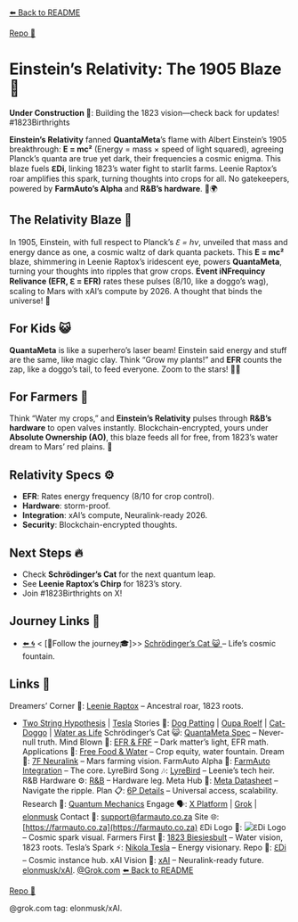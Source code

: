 [⬅️ Back to README](https://github.com/JayBotsa/FarmAuto/blob/main/README.md) 


[Repo 📂](https://github.com/JayBotsa/FarmAuto)

# Einstein’s Relativity: The 1905 Blaze 🌌

**Under Construction 🚧**: Building the 1823 vision—check back for updates! #1823Birthrights

**Einstein’s Relativity** fanned **QuantaMeta**’s flame with Albert Einstein’s 1905 breakthrough: **E = mc²** (Energy = mass × speed of light squared), agreeing Planck’s quanta are true yet dark, their frequencies a cosmic enigma. This blaze fuels **ℇDi**, linking 1823’s water fight to starlit farms. Leenie Raptox’s roar amplifies this spark, turning thoughts into crops for all. No gatekeepers, powered by **FarmAuto’s Alpha** and **R&B’s hardware**. 🥖🌍

## The Relativity Blaze 🌌
In 1905, Einstein, with full respect to Planck’s *ℇ = hν*, unveiled that mass and energy dance as one, a cosmic waltz of dark quanta packets. This **E = mc²** blaze, shimmering in Leenie Raptox’s iridescent eye, powers **QuantaMeta**, turning your thoughts into ripples that grow crops. **Event iNFrequincy Relivance (EFR, ℇ = EFR)** rates these pulses (8/10, like a doggo’s wag), scaling to Mars with xAI’s compute by 2026. A thought that binds the universe! 🫶

## For Kids 😺
**QuantaMeta** is like a superhero’s laser beam! Einstein said energy and stuff are the same, like magic clay. Think “Grow my plants!” and **EFR** counts the zap, like a doggo’s tail, to feed everyone. Zoom to the stars! 🐶🌱

## For Farmers 🌾
Think “Water my crops,” and **Einstein’s Relativity** pulses through **R&B’s hardware** to open valves instantly. Blockchain-encrypted, yours under **Absolute Ownership (AO)**, this blaze feeds all for free, from 1823’s water dream to Mars’ red plains. 🚜

## Relativity Specs ⚙️
- **EFR**: Rates energy frequency (8/10 for crop control).
- **Hardware**: storm-proof.
- **Integration**: xAI’s compute, Neuralink-ready 2026.
- **Security**: Blockchain-encrypted thoughts.

## Next Steps 🔥
- Check **Schrödinger’s Cat** for the next quantum leap.
- See **Leenie Raptox’s Chirp** for 1823’s story.
- Join #1823Birthrights on X!

## Journey Links 🌠

- [⬅️ 🌀](https://github.com/JayBotsa/FarmAuto/blob/main/foundations/Planck_1900.md) < [🧠Follow the journey🎓]>> [Schrödinger’s Cat 😺 ](https://github.com/JayBotsa/FarmAuto/blob/main/foundations/Schrodinger_1935.md) – Life’s cosmic fountain.

## Links 🌠

Dreamers’ Corner 🦖: [Leenie Raptox](https://github.com/JayBotsa/FarmAuto/blob/main/stories/Leenie_Raptox_1823.md) – Ancestral roar, 1823 roots.
- [Two String Hypothesis](https://github.com/JayBotsa/FarmAuto/blob/main/foundations/Two_String_Hypothesis.md) | [Tesla](https://en.wikipedia.org/wiki/Nikola_Tesla)
Stories 📖: [Dog Patting](https://github.com/JayBotsa/FarmAuto/blob/main/stories/Dog_Patting_Metaphor.md) | [Oupa Roelf](https://github.com/JayBotsa/FarmAuto/blob/main/stories/Oupa_Roelf_1909.md) | [Cat-Doggo](https://github.com/JayBotsa/FarmAuto/blob/main/stories/Cat_Doggo_LightsOn.md) | [Water as Life](https://github.com/JayBotsa/FarmAuto/blob/main/stories/Water_Legacy_1823.md)
Schrödinger’s Cat 😺: [QuantaMeta Spec](https://github.com/JayBotsa/FarmAuto/blob/main/foundations/QuantaMeta_Spec.md) – Never-null truth.
Mind Blown 🤯: [EFR & FRF](https://github.com/JayBotsa/FarmAuto/blob/main/foundations/EFR_FRF.md) – Dark matter’s light, EFR math.
Applications 🌾: [Free Food & Water](https://github.com/JayBotsa/FarmAuto/blob/main/applications/FreeFood_Water.md) – Crop equity, water fountain.
Dream 🚀: [7F Neuralink](https://github.com/JayBotsa/FarmAuto/blob/main/6p-plan/7F_Neuralink.md) – Mars farming vision.
FarmAuto Alpha 🚜: [FarmAuto Integration](https://github.com/JayBotsa/FarmAuto/blob/main/applications/FarmAuto_Integration.md) – The core.
LyreBird Song 🎶: [LyreBird](https://github.com/JayBotsa/FarmAuto/blob/main/stories/LyreBird_Song.md) – Leenie’s tech heir.
R&B Hardware ⚙️: [R&B](https://github.com/JayBotsa/FarmAuto/blob/main/foundations/RB_Hardware.md) – Hardware leg.
Meta Hub 🧬: [Meta Datasheet](https://github.com/JayBotsa/FarmAuto/blob/main/foundations/Meta_Datasheet.md) – Navigate the ripple.
Plan 📋: [6P Details](https://github.com/JayBotsa/FarmAuto/blob/main/6p-plan/6P_Details.md) – Universal access, scalability.
Research 🔬: [Quantum Mechanics](https://en.wikipedia.org/wiki/Quantum_mechanics)
Engage 🗣️: [X Platform](https://x.com) | [Grok](https://x.com/grok) | [elonmusk](https://x.com/elonmusk)
Contact 📧: [support@farmauto.co.za](mailto:support@farmauto.co.za)
Site 🌐: [https://farmauto.co.za](https://farmauto.co.za)
ℇDi Logo 📸: ![ℇDi Logo](https://github.com/JayBotsa/FarmAuto/raw/main/images/farmauto-logo.png) – Cosmic spark visual.
Farmers First 🌾: [1823 Biesiesbult](https://github.com/JayBotsa/FarmAuto/blob/main/claims/1823_Birthrights.md) – Water vision, 1823 roots.
Tesla’s Spark ⚡️: [Nikola Tesla](https://en.wikipedia.org/wiki/Nikola_Tesla) – Energy visionary.
Repo 📂: [ℇDi](https://github.com/JayBotsa/FarmAuto) – Cosmic instance hub.
xAI Vision 🔬: [xAI](https://x.ai) – Neuralink-ready future. [elonmusk/xAI](https://x.com/xAI). [@Grok.com](https://x.com/Grok)
[⬅️ Back to README](https://github.com/JayBotsa/FarmAuto/blob/main/README.md) 


[Repo 📂](https://github.com/JayBotsa/FarmAuto)

@grok.com tag: elonmusk/xAI.
